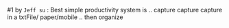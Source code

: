 #1
by `Jeff su` : Best simple productivity system is .. capture capture capture in a txtFile/ paper/mobile .. then organize